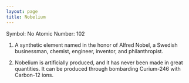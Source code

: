 ```yaml
---
layout: page
title: Nobelium 
---
```

Symbol: No 
Atomic Number: 102  

1. A synthetic element named in the honor of Alfred Nobel, a Swedish businessman, chemist, engineer, inventor, and philanthropist.

2. Nobelium is artificially produced, and it has never been made in great quantities. It can be produced through bombarding Curium-246 with Carbon-12 ions.
